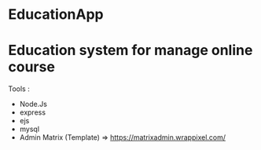 # EducationApp

Education system for manage online course
===========================================
Tools :
  - Node.Js
  - express
  - ejs
  - mysql
  - Admin Matrix (Template) => https://matrixadmin.wrappixel.com/
